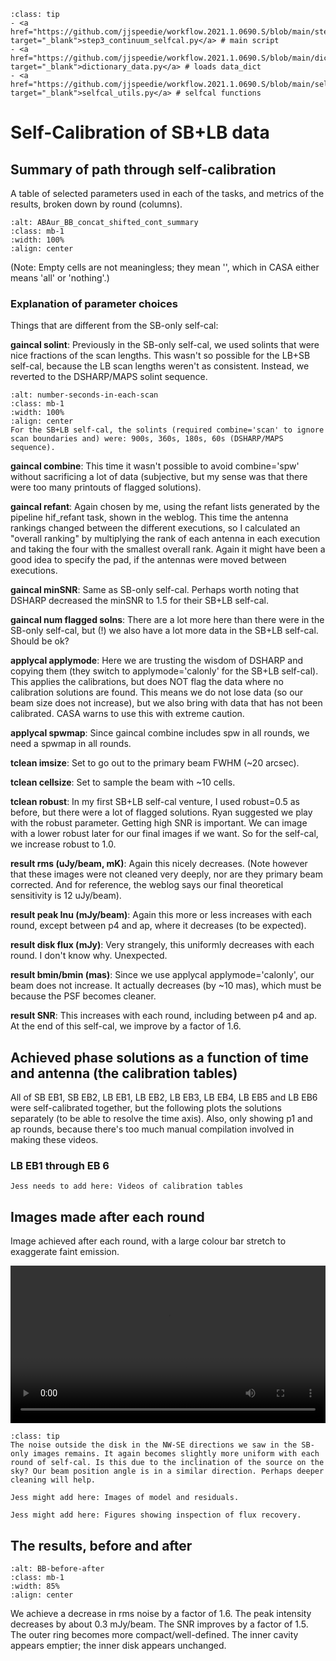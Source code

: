 `````{admonition} Scripts for **Step 3 - Self-calibration of the continuum**:
:class: tip
- <a href="https://github.com/jjspeedie/workflow.2021.1.0690.S/blob/main/step3_continuum_selfcal.py" target="_blank">step3_continuum_selfcal.py</a> # main script
- <a href="https://github.com/jjspeedie/workflow.2021.1.0690.S/blob/main/dictionary_data.py" target="_blank">dictionary_data.py</a> # loads data_dict
- <a href="https://github.com/jjspeedie/workflow.2021.1.0690.S/blob/main/selfcal_utils.py" target="_blank">selfcal_utils.py</a> # selfcal functions
`````

# Self-Calibration of SB+LB data

## Summary of path through self-calibration

A table of selected parameters used in each of the tasks, and metrics of the results, broken down by round (columns).

```{image} images/ABAur_BB_concat_shifted_cont_summary.jpg
:alt: ABAur_BB_concat_shifted_cont_summary
:class: mb-1
:width: 100%
:align: center
```

(Note: Empty cells are not meaningless; they mean '', which in CASA either means 'all' or 'nothing'.)

### Explanation of parameter choices

Things that are different from the SB-only self-cal:

**gaincal solint**: Previously in the SB-only self-cal, we used solints that were nice fractions of the scan lengths. This wasn't so possible for the LB+SB self-cal, because the LB scan lengths weren't as consistent. Instead, we reverted to the DSHARP/MAPS solint sequence.

```{figure} images/number-seconds-in-each-scan.png
:alt: number-seconds-in-each-scan
:class: mb-1
:width: 100%
:align: center
For the SB+LB self-cal, the solints (required combine='scan' to ignore scan boundaries and) were: 900s, 360s, 180s, 60s (DSHARP/MAPS sequence).
```

**gaincal combine**: This time it wasn't possible to avoid combine='spw' without sacrificing a lot of data (subjective, but my sense was that there were too many printouts of flagged solutions).

**gaincal refant**: Again chosen by me, using the refant lists generated by the pipeline hif_refant task, shown in the weblog. This time the antenna rankings changed between the different executions, so I calculated an "overall ranking" by multiplying the rank of each antenna in each execution and taking the four with the smallest overall rank. Again it might have been a good idea to specify the pad, if the antennas were moved between executions.

**gaincal minSNR**: Same as SB-only self-cal. Perhaps worth noting that DSHARP decreased the minSNR to 1.5 for their SB+LB self-cal.

**gaincal num flagged solns**: There are a lot more here than there were in the SB-only self-cal, but (!) we also have a lot more data in the SB+LB self-cal. Should be ok?

**applycal applymode**: Here we are trusting the wisdom of DSHARP and copying them (they switch to applymode='calonly' for the SB+LB self-cal). This applies the calibrations, but does NOT flag the data where no calibration solutions are found. This means we do not lose data (so our beam size does not increase), but we also bring with data that has not been calibrated. CASA warns to use this with extreme caution.

**applycal spwmap**: Since gaincal combine includes spw in all rounds, we need a spwmap in all rounds.

**tclean imsize**: Set to go out to the primary beam FWHM (~20 arcsec).

**tclean cellsize**: Set to sample the beam with ~10 cells.

**tclean robust**: In my first SB+LB self-cal venture, I used robust=0.5 as before, but there were a lot of flagged solutions. Ryan suggested we play with the robust parameter. Getting high SNR is important. We can image with a lower robust later for our final images if we want. So for the self-cal, we increase robust to 1.0.

**result rms (uJy/beam, mK)**: Again this nicely decreases. (Note however that these images were not cleaned very deeply, nor are they primary beam corrected. And for reference, the weblog says our final theoretical sensitivity is 12 uJy/beam).

**result peak Inu (mJy/beam)**: Again this more or less increases with each round, except between p4 and ap, where it decreases (to be expected).

**result disk flux (mJy)**: Very strangely, this uniformly decreases with each round. I don't know why. Unexpected.

**result bmin/bmin (mas)**: Since we use applycal applymode='calonly', our beam does not increase. It actually decreases (by ~10 mas), which must be because the PSF becomes cleaner.

**result SNR**: This increases with each round, including between p4 and ap. At the end of this self-cal, we improve by a factor of 1.6.

## Achieved phase solutions as a function of time and antenna (the calibration tables)

All of SB EB1, SB EB2, LB EB1, LB EB2, LB EB3, LB EB4, LB EB5 and LB EB6 were self-calibrated together, but the following plots the solutions separately (to be able to resolve the time axis). Also, only showing p1 and ap rounds, because there's too much manual compilation involved in making these videos.

### LB EB1 through EB 6

```{note}
Jess needs to add here: Videos of calibration tables
```

## Images made after each round

Image achieved after each round, with a large colour bar stretch to exaggerate faint emission.

<video width="100%" controls>
  <source src="../_static/videos/BB_concat_shifted_cont.mp4" type="video/mp4">
</video>

`````{admonition} Thoughts...
:class: tip
The noise outside the disk in the NW-SE directions we saw in the SB-only images remains. It again becomes slightly more uniform with each round of self-cal. Is this due to the inclination of the source on the sky? Our beam position angle is in a similar direction. Perhaps deeper cleaning will help.
`````

```{note}
Jess might add here: Images of model and residuals.
```

```{note}
Jess might add here: Figures showing inspection of flux recovery.
```

## The results, before and after

```{image} images/BB-before-after.gif
:alt: BB-before-after
:class: mb-1
:width: 85%
:align: center
```

We achieve a decrease in rms noise by a factor of 1.6. The peak intensity decreases by about 0.3 mJy/beam. The SNR improves by a factor of 1.5. The outer ring becomes more compact/well-defined. The inner cavity appears emptier; the inner disk appears unchanged.
<!-- There is extended emission around the outside of the outer ring - it is likely not real? -->
